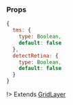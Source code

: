 ### Props

```js
{
  tms: {
    type: Boolean,
    default: false
  },
  detectRetina: {
    type: Boolean,
    default: false
  }
}
```

!> Extends [GridLayer](#GridLayer)